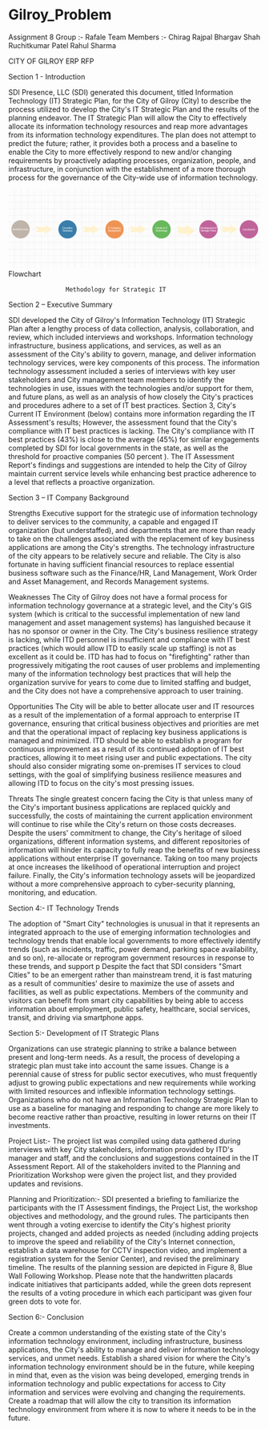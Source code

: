 # Gilroy_Problem

Assignment 8
Group :- Rafale
Team Members :-
Chirag Rajpal
Bhargav Shah
Ruchitkumar Patel
Rahul Sharma

CITY OF GILROY
ERP RFP

Section 1 - Introduction

SDI Presence, LLC (SDI) generated this document, titled Information Technology (IT) Strategic Plan, for 
the City of Gilroy (City) to describe the process utilized to develop the City's IT Strategic Plan and the 
results of the planning endeavor. The IT Strategic Plan will allow the City to effectively allocate its 
information technology resources and reap more advantages from its information technology expenditures. 
The plan does not attempt to predict the future; rather, it provides both a process and a baseline to enable 
the City to more effectively respond to new and/or changing requirements by proactively adapting 
processes, organization, people, and infrastructure, in conjunction with the establishment of a more 
thorough process for the governance of the City-wide use of information technology.

![alt text](https://github.com/bhargavpshah98/Gilroy_Problem/blob/f8849c86926263a4e64e513e4a19e132c218eee3/Screenshot%20(1336).png)
					            Flowchart



				    Methodology for Strategic IT

Section 2 – Executive Summary

SDI developed the City of Gilroy's Information Technology (IT) Strategic Plan after a lengthy process 
of data collection, analysis, collaboration, and review, which included interviews and workshops. 
Information technology infrastructure, business applications, and services, as well as an assessment 
of the City's ability to govern, manage, and deliver information technology services, were key 
components of this process. The information technology assessment included a series of interviews 
with key user stakeholders and City management team members to identify the technologies in use,
 issues with the technologies and/or support for them, and future plans, as well as an analysis of how 
closely the City's practices and procedures adhere to a set of IT best practices. Section 3, City's 
Current IT Environment (below) contains more information regarding the IT Assessment's results;
However, the assessment found that the City's compliance with IT best practices is lacking.
The City's compliance with IT best practices (43%) is close to the average (45%) for similar engagements completed by SDI for local governments in the state, as well as the threshold for proactive companies (50 percent ). The IT Assessment Report's findings and suggestions are intended to help the City of Gilroy maintain current service levels while enhancing best practice adherence to a level that reflects a proactive organization.





Section 3 – IT Company Background

Strengths
Executive support for the strategic use of information technology to deliver services to the community,
a capable and engaged IT organization (but understaffed), and departments that are more than ready
 to take on the challenges associated with the replacement of key business applications are among 
the City's strengths. The technology infrastructure of the city appears to be relatively secure and 
reliable. The City is also fortunate in having sufficient financial resources to replace essential 
business software such as the Finance/HR, Land Management, Work Order and Asset Management, 
and Records Management systems.


Weaknesses
The City of Gilroy does not have a formal process for information technology governance at a strategic
 level, and the City's GIS system (which is critical to the successful implementation of new land 
management and asset management systems) has languished because it has no sponsor or 
owner in the City. The City's business resilience strategy is lacking, while ITD personnel is insufficient 
and compliance with IT best practices (which would allow ITD to easily scale up staffing) is not as 
excellent as it could be. ITD has had to focus on "firefighting" rather than progressively mitigating 
the root causes of user problems and implementing many of the information technology best practices 
that will help the organization survive for years to come due to limited staffing and budget, and 
the City does not have a comprehensive approach to user training.


Opportunities
The City will be able to better allocate user and IT resources as a result of the implementation of 
a formal approach to enterprise IT governance, ensuring that critical business objectives and 
priorities are met and that the operational impact of replacing key business applications is managed
and minimized. ITD should be able to establish a program for continuous improvement as a result
of its continued adoption of IT best practices, allowing it to meet rising user and public expectations. 
The city should also consider migrating some on-premises IT services to cloud settings, with the 
goal of simplifying business resilience measures and allowing ITD to focus on the city's most 
pressing issues.


Threats
The single greatest concern facing the City is that unless many of the City's important business
applications are replaced quickly and successfully, the costs of maintaining the current application 
environment will continue to rise while the City's return on those costs decreases. Despite the 
users' commitment to change, the City's heritage of siloed organizations, different information 
systems, and different repositories of information will hinder its capacity to fully reap the benefits 
of new business applications without enterprise IT governance. Taking on too many projects at 
once increases the likelihood of operational interruption and project failure. Finally, the City's 
information technology assets will be jeopardized without a more comprehensive approach to 
cyber-security planning, monitoring, and education.


Section 4:- IT Technology Trends

The adoption of "Smart City" technologies is unusual in that it represents an integrated approach to the use of emerging information technologies and technology trends that enable local governments to more effectively identify trends (such as incidents, traffic, power demand, parking space availability, and so on), re-allocate or reprogram government resources in response to these trends, and support p Despite the fact that SDI considers "Smart Cities" to be an emergent rather than mainstream trend, it is fast maturing as a result of communities' desire to maximize the use of assets and facilities, as well as public expectations. Members of the community and visitors can benefit from smart city capabilities by being able to access information about employment, public safety, healthcare, social services, transit, and driving via smartphone apps.

Section 5:- Development of IT Strategic Plans

Organizations can use strategic planning to strike a balance between present and long-term needs. As a result, the process of developing a strategic plan must take into account the same issues. Change is a perennial cause of stress for public sector executives, who must frequently adjust to growing public expectations and new requirements while working with limited resources and inflexible information technology settings. Organizations who do not have an Information Technology Strategic Plan to use as a baseline for managing and responding to change are more likely to become reactive rather than proactive, resulting in lower returns on their IT investments.

Project List:- 
The project list was compiled using data gathered during interviews with key City stakeholders, information provided by ITD's manager and staff, and the conclusions and suggestions contained in the IT Assessment Report. All of the stakeholders invited to the Planning and Prioritization Workshop were given the project list, and they provided updates and revisions.

Planning and Prioritization:-
SDI presented a briefing to familiarize the participants with the IT Assessment findings, the Project List, the workshop objectives and methodology, and the ground rules. The participants then went through a voting exercise to identify the City's highest priority projects, changed and added projects as needed (including adding projects to improve the speed and reliability of the City's Internet connection, establish a data warehouse for CCTV inspection video, and implement a registration system for the Senior Center), and revised the preliminary timeline. The results of the planning session are depicted in Figure 8, Blue Wall Following Workshop. Please note that the handwritten placards indicate initiatives that participants added, while the green dots represent the results of a voting procedure in which each participant was given four green dots to vote for.



Section 6:- Conclusion

Create a common understanding of the existing state of the City's information technology environment, including infrastructure, business applications, the City's ability to manage and deliver information technology services, and unmet needs. Establish a shared vision for where the City's information technology environment should be in the future, while keeping in mind that, even as the vision was being developed, emerging trends in information technology and public expectations for access to City information and services were evolving and changing the requirements. Create a roadmap that will allow the city to transition its information technology environment from where it is now to where it needs to be in the future.
